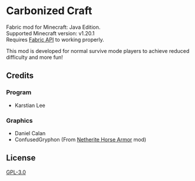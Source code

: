 # Carbonized Craft
Fabric mod for Minecraft: Java Edition.  
Supported Minecraft version: v1.20.1  
Requires [Fabric API](https://www.curseforge.com/minecraft/mc-mods/fabric-api) to working properly.

This mod is developed for normal survive mode players to achieve reduced difficulty and more fun!

## Credits
### Program
- Karstian Lee

### Graphics
- Daniel Calan
- ConfusedGryphon (From [Netherite Horse Armor](https://www.curseforge.com/minecraft/mc-mods/netherite-horse-armor) mod)

## License
[GPL-3.0](/LICENSE)

